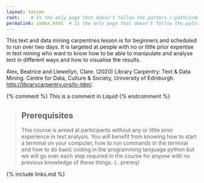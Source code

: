 ```yaml
---
layout: lesson
root: .  # Is the only page that doesn't follow the pattern /:path/index.html
permalink: index.html  # Is the only page that doesn't follow the pattern /:path/index.html
---
```

This text and data mining carpentries lesson is for beginners and scheduled to run over two days.  It is targeted at people with no or little prior expertise in text mining who want to know how to be able to manipulate and analyse text in different ways and how to visualise the results.

Alex, Beatrice and Llewellyn, Clare. (2020) Library Carpentry: Text & Data Mining. Centre for Data, Culture & Society, University of Edinburgh. http://librarycarpentry.org/lc-tdm/.

<!-- this is an html comment -->

{% comment %} This is a comment in Liquid {% endcomment %}

> ## Prerequisites
>
>This course is aimed at participants without any or little prior experience in text analysis.  You will benefit from knowing how to start a terminal on your computer, how to run commands in the terminal and how to do basic coding in the programming language python but we will go over each step required in the course for anyone with no previous knowledge of these things.
{: .prereq}

{% include links.md %}
